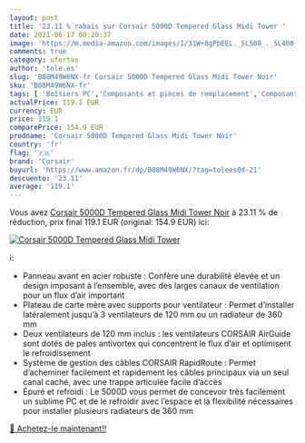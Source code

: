 ```yaml
---
layout: post
title: '23.11 % rabais sur Corsair 5000D Tempered Glass Midi Tower '
date: 2021-06-17 00:20:37
image: 'https://m.media-amazon.com/images/I/31W+8gPbEEL._SL500_._SL400_.jpg'
comments: true
category: ofertas
author: 'tole.es'
slug: 'B08M49W6NX-fr Corsair 5000D Tempered Glass Midi Tower Noir'
sku: 'B08M49W6NX-fr'
tags: [ 'Boîtiers PC','Composants et pièces de remplacement','Composants externes','Informatique','corsair', ]
actualPrice: 119.1 EUR
currency: EUR
price: 119.1
comparePrice: 154.9 EUR
prodname: 'Corsair 5000D Tempered Glass Midi Tower Noir'
country: 'fr'
flag: '🇫🇷'
brand: 'Corsair'
buyurl: 'https://www.amazon.fr/dp/B08M49W6NX/?tag=tolees0d-21'
descuento: '23.11'
average: '119.1'
---
```


Vous avez [Corsair 5000D Tempered Glass Midi Tower Noir](https://www.amazon.fr/dp/B08M49W6NX/?tag=tolees0d-21)  à  23.11 % de réduction, prix final  119.1 EUR (original: 154.9 EUR) ici:

[![Corsair 5000D Tempered Glass Midi Tower ](https://m.media-amazon.com/images/I/31W+8gPbEEL._SL500_._SL400_.jpg)](https://www.amazon.fr/dp/B08M49W6NX/?tag=tolees0d-21)

ℹ️:

- Panneau avant en acier robuste : Confère une durabilité élevée et un design imposant à l’ensemble, avec des larges canaux de ventilation pour un flux d’air important
- Plateau de carte mère avec supports pour ventilateur : Permet d’installer latéralement jusqu’à 3 ventilateurs de 120 mm ou un radiateur de 360 mm
- Deux ventilateurs de 120 mm inclus : les ventilateurs CORSAIR AirGuide sont dotés de pales antivortex qui concentrent le flux d’air et optimisent le refroidissement
- Système de gestion des câbles CORSAIR RapidRoute : Permet d’acheminer facilement et rapidement les câbles principaux via un seul canal caché, avec une trappe articulée facile d’accès
- Épuré et refroidi : Le 5000D vous permet de concevoir très facilement un sublime PC et de le refroidir avec l’espace et la flexibilité nécessaires pour installer plusieurs radiateurs de 360 mm

[🛒 Achetez-le maintenant!!](https://www.amazon.fr/dp/B08M49W6NX/?tag=tolees0d-21)
